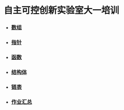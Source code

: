 # 自主可控创新实验室大一培训
- ### [数组](https://github.com/zzkk-19-0/Code-Of-C/blob/master/%E6%95%B0%E7%BB%84.md)
- ### [指针](https://github.com/zzkk-19-0/Code-Of-C/blob/master/C%E7%94%A8%E6%B3%95%E6%B1%87%E6%80%BB/%E6%8C%87%E9%92%88.md)
- ### [函数](https://github.com/zzkk-19-0/Code-Of-C/blob/master/%E6%95%B0%E7%BB%84.md)
- ### [结构体](https://github.com/zzkk-19-0/Code-Of-C/blob/master/%E6%95%B0%E7%BB%84.md)
- ### [链表](https://github.com/zzkk-19-0/Code-Of-C/blob/master/%E6%95%B0%E7%BB%84.md)
- ### [作业汇总](https://github.com/zzkk-19-0/Code-Of-C/blob/master/%E6%95%B0%E7%BB%84.md)
